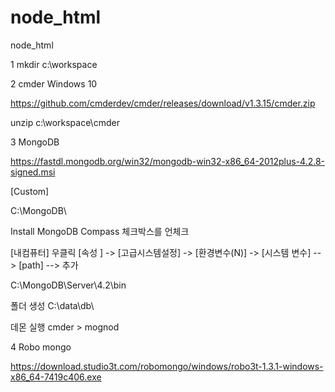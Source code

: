 # node_html
node_html

1 mkdir c:\workspace

2 cmder Windows 10

https://github.com/cmderdev/cmder/releases/download/v1.3.15/cmder.zip

unzip c:\workspace\cmder

3 MongoDB

https://fastdl.mongodb.org/win32/mongodb-win32-x86_64-2012plus-4.2.8-signed.msi

[Custom]

C:\MongoDB\

Install MongoDB Compass 체크박스를 언체크

[내컴퓨터] 우클릭 [속성 ] -> [고급시스템설정] -> [환경변수(N)] -> [시스템 변수] --> [path] --> 추가

C:\MongoDB\Server\4.2\bin

폴더 생성 C:\data\db\

데몬 실행 cmder > mognod

4 Robo mongo

https://download.studio3t.com/robomongo/windows/robo3t-1.3.1-windows-x86_64-7419c406.exe

